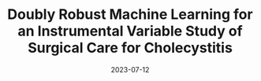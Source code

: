 ---
layout: default 
title: "Doubly Robust Machine Learning for an Instrumental Variable Study of
<br> Surgical Care for Cholecystitis"
authors: Kenta Takatsu, Alexander W. Levis, Edward Kennedy, Rachel Kelz, and Luke Keele

year: 2023
date: "2023-07-12"
link: https://arxiv.org/abs/2307.06269
category: Under Review (Statistics/Econometrics)
---